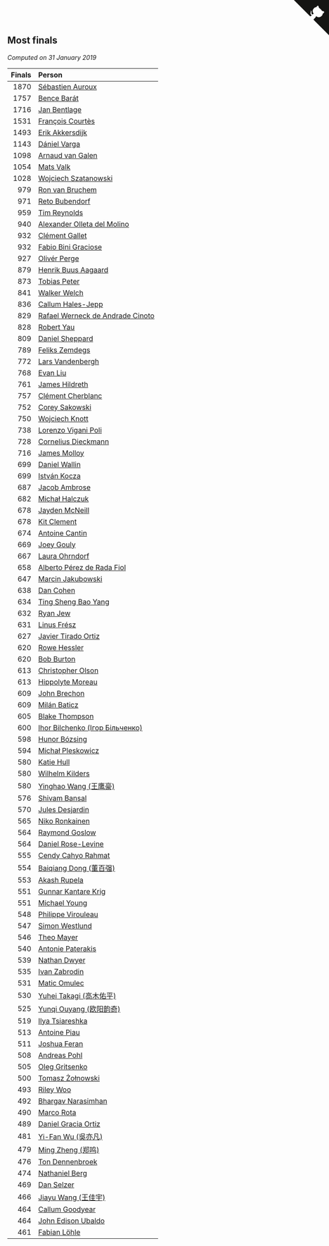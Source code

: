 ## Most finals

*Computed on 31 January 2019*

| Finals | Person |
| ---: | :--- |
| 1870 | [Sébastien Auroux](https://www.worldcubeassociation.org/persons/2008AURO01) |
| 1757 | [Bence Barát](https://www.worldcubeassociation.org/persons/2008BARA01) |
| 1716 | [Jan Bentlage](https://www.worldcubeassociation.org/persons/2010BENT01) |
| 1531 | [François Courtès](https://www.worldcubeassociation.org/persons/2008COUR01) |
| 1493 | [Erik Akkersdijk](https://www.worldcubeassociation.org/persons/2005AKKE01) |
| 1143 | [Dániel Varga](https://www.worldcubeassociation.org/persons/2008VARG01) |
| 1098 | [Arnaud van Galen](https://www.worldcubeassociation.org/persons/2006GALE01) |
| 1054 | [Mats Valk](https://www.worldcubeassociation.org/persons/2007VALK01) |
| 1028 | [Wojciech Szatanowski](https://www.worldcubeassociation.org/persons/2011SZAT01) |
| 979 | [Ron van Bruchem](https://www.worldcubeassociation.org/persons/2003BRUC01) |
| 971 | [Reto Bubendorf](https://www.worldcubeassociation.org/persons/2012BUBE01) |
| 959 | [Tim Reynolds](https://www.worldcubeassociation.org/persons/2005REYN01) |
| 940 | [Alexander Olleta del Molino](https://www.worldcubeassociation.org/persons/2008OLLE01) |
| 932 | [Clément Gallet](https://www.worldcubeassociation.org/persons/2004GALL02) |
| 932 | [Fabio Bini Graciose](https://www.worldcubeassociation.org/persons/2010GRAC02) |
| 927 | [Olivér Perge](https://www.worldcubeassociation.org/persons/2007PERG01) |
| 879 | [Henrik Buus Aagaard](https://www.worldcubeassociation.org/persons/2006BUUS01) |
| 873 | [Tobias Peter](https://www.worldcubeassociation.org/persons/2014PETE03) |
| 841 | [Walker Welch](https://www.worldcubeassociation.org/persons/2011WELC01) |
| 836 | [Callum Hales-Jepp](https://www.worldcubeassociation.org/persons/2012HALE01) |
| 829 | [Rafael Werneck de Andrade Cinoto](https://www.worldcubeassociation.org/persons/2007CINO01) |
| 828 | [Robert Yau](https://www.worldcubeassociation.org/persons/2009YAUR01) |
| 809 | [Daniel Sheppard](https://www.worldcubeassociation.org/persons/2009SHEP01) |
| 789 | [Feliks Zemdegs](https://www.worldcubeassociation.org/persons/2009ZEMD01) |
| 772 | [Lars Vandenbergh](https://www.worldcubeassociation.org/persons/2003VAND01) |
| 768 | [Evan Liu](https://www.worldcubeassociation.org/persons/2009LIUE01) |
| 761 | [James Hildreth](https://www.worldcubeassociation.org/persons/2009HILD01) |
| 757 | [Clément Cherblanc](https://www.worldcubeassociation.org/persons/2014CHER05) |
| 752 | [Corey Sakowski](https://www.worldcubeassociation.org/persons/2011SAKO01) |
| 750 | [Wojciech Knott](https://www.worldcubeassociation.org/persons/2011KNOT01) |
| 738 | [Lorenzo Vigani Poli](https://www.worldcubeassociation.org/persons/2007POLI01) |
| 728 | [Cornelius Dieckmann](https://www.worldcubeassociation.org/persons/2009DIEC01) |
| 716 | [James Molloy](https://www.worldcubeassociation.org/persons/2011MOLL01) |
| 699 | [Daniel Wallin](https://www.worldcubeassociation.org/persons/2013WALL03) |
| 699 | [István Kocza](https://www.worldcubeassociation.org/persons/2005KOCZ01) |
| 687 | [Jacob Ambrose](https://www.worldcubeassociation.org/persons/2010AMBR01) |
| 682 | [Michał Halczuk](https://www.worldcubeassociation.org/persons/2006HALC01) |
| 678 | [Jayden McNeill](https://www.worldcubeassociation.org/persons/2012MCNE01) |
| 678 | [Kit Clement](https://www.worldcubeassociation.org/persons/2008CLEM01) |
| 674 | [Antoine Cantin](https://www.worldcubeassociation.org/persons/2010CANT02) |
| 669 | [Joey Gouly](https://www.worldcubeassociation.org/persons/2007GOUL01) |
| 667 | [Laura Ohrndorf](https://www.worldcubeassociation.org/persons/2009OHRN01) |
| 658 | [Alberto Pérez de Rada Fiol](https://www.worldcubeassociation.org/persons/2011FIOL01) |
| 647 | [Marcin Jakubowski](https://www.worldcubeassociation.org/persons/2007JAKU01) |
| 638 | [Dan Cohen](https://www.worldcubeassociation.org/persons/2007COHE01) |
| 634 | [Ting Sheng Bao Yang](https://www.worldcubeassociation.org/persons/2008BAOY01) |
| 632 | [Ryan Jew](https://www.worldcubeassociation.org/persons/2008JEWR01) |
| 631 | [Linus Frész](https://www.worldcubeassociation.org/persons/2011FRES01) |
| 627 | [Javier Tirado Ortiz](https://www.worldcubeassociation.org/persons/2009TIRA01) |
| 620 | [Rowe Hessler](https://www.worldcubeassociation.org/persons/2007HESS01) |
| 620 | [Bob Burton](https://www.worldcubeassociation.org/persons/2003BURT01) |
| 613 | [Christopher Olson](https://www.worldcubeassociation.org/persons/2009OLSO01) |
| 613 | [Hippolyte Moreau](https://www.worldcubeassociation.org/persons/2008MORE02) |
| 609 | [John Brechon](https://www.worldcubeassociation.org/persons/2010BREC01) |
| 609 | [Milán Baticz](https://www.worldcubeassociation.org/persons/2005BATI01) |
| 605 | [Blake Thompson](https://www.worldcubeassociation.org/persons/2010THOM03) |
| 600 | [Ihor Bilchenko (Ігор Більченко)](https://www.worldcubeassociation.org/persons/2011BILC01) |
| 598 | [Hunor Bózsing](https://www.worldcubeassociation.org/persons/2009BOZS01) |
| 594 | [Michał Pleskowicz](https://www.worldcubeassociation.org/persons/2009PLES01) |
| 580 | [Katie Hull](https://www.worldcubeassociation.org/persons/2010HULL01) |
| 580 | [Wilhelm Kilders](https://www.worldcubeassociation.org/persons/2010KILD02) |
| 580 | [Yinghao Wang (王鹰豪)](https://www.worldcubeassociation.org/persons/2010WANG07) |
| 576 | [Shivam Bansal](https://www.worldcubeassociation.org/persons/2011BANS02) |
| 570 | [Jules Desjardin](https://www.worldcubeassociation.org/persons/2010DESJ01) |
| 565 | [Niko Ronkainen](https://www.worldcubeassociation.org/persons/2010RONK01) |
| 564 | [Raymond Goslow](https://www.worldcubeassociation.org/persons/2014GOSL01) |
| 564 | [Daniel Rose-Levine](https://www.worldcubeassociation.org/persons/2015ROSE01) |
| 555 | [Cendy Cahyo Rahmat](https://www.worldcubeassociation.org/persons/2010RAHM02) |
| 554 | [Baiqiang Dong (董百强)](https://www.worldcubeassociation.org/persons/2008DONG06) |
| 553 | [Akash Rupela](https://www.worldcubeassociation.org/persons/2012RUPE01) |
| 551 | [Gunnar Kantare Krig](https://www.worldcubeassociation.org/persons/2004KRIG01) |
| 551 | [Michael Young](https://www.worldcubeassociation.org/persons/2008YOUN02) |
| 548 | [Philippe Virouleau](https://www.worldcubeassociation.org/persons/2008VIRO01) |
| 547 | [Simon Westlund](https://www.worldcubeassociation.org/persons/2008WEST02) |
| 546 | [Theo Mayer](https://www.worldcubeassociation.org/persons/2012MAYE01) |
| 540 | [Antonie Paterakis](https://www.worldcubeassociation.org/persons/2012PATE01) |
| 539 | [Nathan Dwyer](https://www.worldcubeassociation.org/persons/2011DWYE02) |
| 535 | [Ivan Zabrodin](https://www.worldcubeassociation.org/persons/2012ZABR01) |
| 531 | [Matic Omulec](https://www.worldcubeassociation.org/persons/2010OMUL02) |
| 530 | [Yuhei Takagi (高木佑平)](https://www.worldcubeassociation.org/persons/2008TAKA01) |
| 525 | [Yunqi Ouyang (欧阳韵奇)](https://www.worldcubeassociation.org/persons/2007YUNQ01) |
| 519 | [Ilya Tsiareshka](https://www.worldcubeassociation.org/persons/2012TERE01) |
| 513 | [Antoine Piau](https://www.worldcubeassociation.org/persons/2008PIAU01) |
| 511 | [Joshua Feran](https://www.worldcubeassociation.org/persons/2011FERA01) |
| 508 | [Andreas Pohl](https://www.worldcubeassociation.org/persons/2012POHL01) |
| 505 | [Oleg Gritsenko](https://www.worldcubeassociation.org/persons/2011GRIT01) |
| 500 | [Tomasz Żołnowski](https://www.worldcubeassociation.org/persons/2005ZOLN01) |
| 493 | [Riley Woo](https://www.worldcubeassociation.org/persons/2007WOOR01) |
| 492 | [Bhargav Narasimhan](https://www.worldcubeassociation.org/persons/2011NARA02) |
| 490 | [Marco Rota](https://www.worldcubeassociation.org/persons/2009ROTA01) |
| 489 | [Daniel Gracia Ortiz](https://www.worldcubeassociation.org/persons/2009ORTI01) |
| 481 | [Yi-Fan Wu (吳亦凡)](https://www.worldcubeassociation.org/persons/2010WUIF01) |
| 479 | [Ming Zheng (郑鸣)](https://www.worldcubeassociation.org/persons/2009ZHEN11) |
| 476 | [Ton Dennenbroek](https://www.worldcubeassociation.org/persons/2003DENN01) |
| 474 | [Nathaniel Berg](https://www.worldcubeassociation.org/persons/2012BERG04) |
| 469 | [Dan Selzer](https://www.worldcubeassociation.org/persons/2011SELZ01) |
| 466 | [Jiayu Wang (王佳宇)](https://www.worldcubeassociation.org/persons/2010WANG53) |
| 464 | [Callum Goodyear](https://www.worldcubeassociation.org/persons/2012GOOD02) |
| 464 | [John Edison Ubaldo](https://www.worldcubeassociation.org/persons/2010UBAL01) |
| 461 | [Fabian Löhle](https://www.worldcubeassociation.org/persons/2012LAHL01) |


<a href="https://github.com/jonatanklosko/wca_statistics" class="github-corner" aria-label="View source on Github"><svg width="80" height="80" viewBox="0 0 250 250" style="fill:#151513; color:#fff; position: absolute; top: 0; border: 0; right: 0;" aria-hidden="true"><path d="M0,0 L115,115 L130,115 L142,142 L250,250 L250,0 Z"></path><path d="M128.3,109.0 C113.8,99.7 119.0,89.6 119.0,89.6 C122.0,82.7 120.5,78.6 120.5,78.6 C119.2,72.0 123.4,76.3 123.4,76.3 C127.3,80.9 125.5,87.3 125.5,87.3 C122.9,97.6 130.6,101.9 134.4,103.2" fill="currentColor" style="transform-origin: 130px 106px;" class="octo-arm"></path><path d="M115.0,115.0 C114.9,115.1 118.7,116.5 119.8,115.4 L133.7,101.6 C136.9,99.2 139.9,98.4 142.2,98.6 C133.8,88.0 127.5,74.4 143.8,58.0 C148.5,53.4 154.0,51.2 159.7,51.0 C160.3,49.4 163.2,43.6 171.4,40.1 C171.4,40.1 176.1,42.5 178.8,56.2 C183.1,58.6 187.2,61.8 190.9,65.4 C194.5,69.0 197.7,73.2 200.1,77.6 C213.8,80.2 216.3,84.9 216.3,84.9 C212.7,93.1 206.9,96.0 205.4,96.6 C205.1,102.4 203.0,107.8 198.3,112.5 C181.9,128.9 168.3,122.5 157.7,114.1 C157.9,116.9 156.7,120.9 152.7,124.9 L141.0,136.5 C139.8,137.7 141.6,141.9 141.8,141.8 Z" fill="currentColor" class="octo-body"></path></svg></a><style>.github-corner:hover .octo-arm{animation:octocat-wave 560ms ease-in-out}@keyframes octocat-wave{0%,100%{transform:rotate(0)}20%,60%{transform:rotate(-25deg)}40%,80%{transform:rotate(10deg)}}@media (max-width:500px){.github-corner:hover .octo-arm{animation:none}.github-corner .octo-arm{animation:octocat-wave 560ms ease-in-out}}</style>
